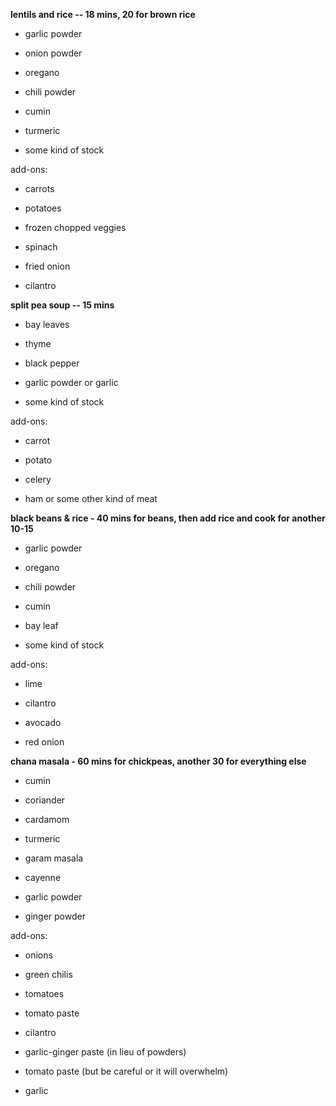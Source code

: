 **lentils and rice -- 18 mins, 20 for brown rice**

-   garlic powder

-   onion powder

-   oregano

-   chili powder

-   cumin

-   turmeric

-   some kind of stock

add-ons:

-   carrots

-   potatoes

-   frozen chopped veggies

-   spinach

-   fried onion

-   cilantro

**split pea soup -- 15 mins**

-   bay leaves

-   thyme

-   black pepper

-   garlic powder or garlic

-   some kind of stock

add-ons:

-   carrot

-   potato

-   celery

-   ham or some other kind of meat

**black beans & rice - 40 mins for beans, then add rice and cook for
another 10-15**

-   garlic powder

-   oregano

-   chili powder

-   cumin

-   bay leaf

-   some kind of stock

add-ons:

-   lime

-   cilantro

-   avocado

-   red onion

**chana masala - 60 mins for chickpeas, another 30 for everything else**

-   cumin

-   coriander

-   cardamom

-   turmeric

-   garam masala

-   cayenne

-   garlic powder

-   ginger powder

add-ons:

-   onions

-   green chilis

-   tomatoes

-   tomato paste

-   cilantro

-   garlic-ginger paste (in lieu of powders)

-   tomato paste (but be careful or it will overwhelm)

-   garlic
